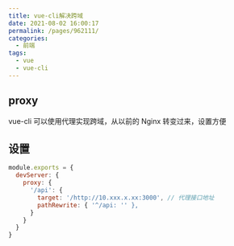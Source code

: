 ```yaml
---
title: vue-cli解决跨域
date: 2021-08-02 16:00:17
permalink: /pages/962111/
categories:
  - 前端
tags:
  - vue
  - vue-cli
---
```

## proxy
vue-cli 可以使用代理实现跨域，从以前的 Nginx 转变过来，设置方便

## 设置
```js
module.exports = {
  devServer: {
    proxy: {
      '/api': {
        target: '/http://10.xxx.x.xx:3000', // 代理接口地址
        pathRewrite: { '^/api: '' },
      }
    }
  }
}
```